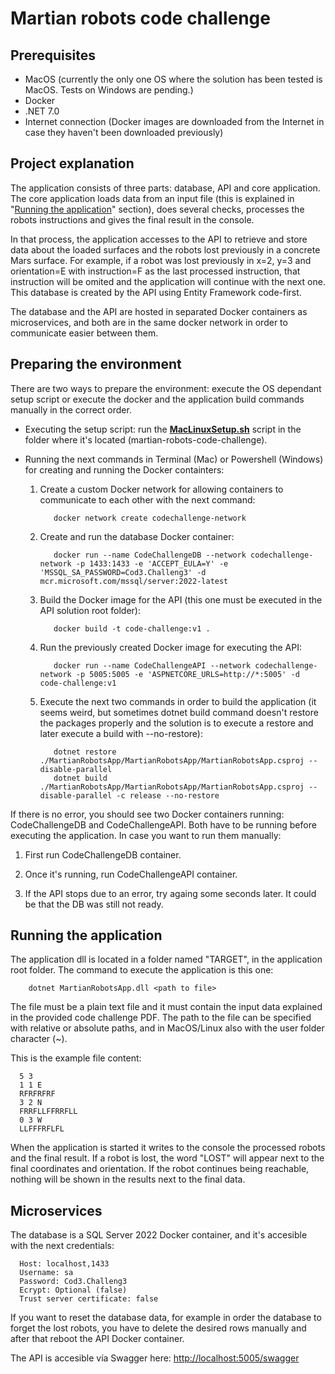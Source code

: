 # Martian robots code challenge

## Prerequisites
- MacOS (currently the only one OS where the solution has been tested is MacOS. Tests on Windows are pending.)
- Docker
- .NET 7.0
- Internet connection (Docker images are downloaded from the Internet in case they haven't been downloaded previously)

## Project explanation
The application consists of three parts: database, API and core application. The core application loads data from an input file (this is explained in "[Running the application](#running-the-application)" section), does several checks, processes the robots instructions and gives the final result in the console.

In that process, the application accesses to the API to retrieve and store data about the loaded surfaces and the robots lost previously in a concrete Mars surface. For example, if a robot was lost previously in x=2, y=3 and orientation=E with instruction=F as the last processed instruction, that instruction will be omited and the application will continue with the next one. This database is created by the API using Entity Framework code-first.

The database and the API are hosted in separated Docker containers as microservices, and both are in the same docker network in order to communicate easier between them.

## Preparing the environment

There are two ways to prepare the environment: execute the OS dependant setup script or execute the docker and the application build commands manually in the correct order.

- Executing the setup script: run the <u>**MacLinuxSetup.sh**</u> script in the folder where it's located (martian-robots-code-challenge).

- Running the next commands in Terminal (Mac) or Powershell (Windows) for creating and running the Docker containters:

  1. Create a custom Docker network for allowing containers to communicate to each other with the next command: 

            docker network create codechallenge-network

  2. Create and run the database Docker container:
   
            docker run --name CodeChallengeDB --network codechallenge-network -p 1433:1433 -e 'ACCEPT_EULA=Y' -e 'MSSQL_SA_PASSWORD=Cod3.Challeng3' -d mcr.microsoft.com/mssql/server:2022-latest

  3. Build the Docker image for the API (this one must be executed in the API solution root folder): 

            docker build -t code-challenge:v1 .

  4. Run the previously created Docker image for executing the API: 

            docker run --name CodeChallengeAPI --network codechallenge-network -p 5005:5005 -e 'ASPNETCORE_URLS=http://*:5005' -d code-challenge:v1

  5. Execute the next two commands in order to build the application (it seems weird, but sometimes dotnet build command doesn't restore the packages properly and the solution is to execute a restore and later execute a build with --no-restore):

            dotnet restore ./MartianRobotsApp/MartianRobotsApp/MartianRobotsApp.csproj --disable-parallel
            dotnet build ./MartianRobotsApp/MartianRobotsApp/MartianRobotsApp.csproj --disable-parallel -c release --no-restore

If there is no error, you should see two Docker containers running: CodeChallengeDB and CodeChallengeAPI. Both have to be running before executing the application. In case you want to run them manually:
  1. First run CodeChallengeDB container.
   
  2. Once it's running, run CodeChallengeAPI container.
   
  3. If the API stops due to an error, try againg some seconds later. It could be that the DB was still not ready.

## Running the application
The application dll is located in a folder named "TARGET", in the application root folder. The command to execute the application is this one:
      
        dotnet MartianRobotsApp.dll <path to file>

The file must be a plain text file and it must contain the input data explained in the provided code challenge PDF. The path to the file can be specified with relative or absolute paths, and in MacOS/Linux also with the user folder character (~).

This is the example file content:

      5 3
      1 1 E
      RFRFRFRF
      3 2 N
      FRRFLLFFRRFLL
      0 3 W
      LLFFFRFLFL

When the application is started it writes to the console the processed robots and the final result. If a robot is lost, the word "LOST" will appear next to the final coordinates and orientation. If the robot continues being reachable, nothing will be shown in the results next to the final data.

## Microservices
The database is a SQL Server 2022 Docker container, and it's accesible with the next credentials:

      Host: localhost,1433
      Username: sa
      Password: Cod3.Challeng3
      Ecrypt: Optional (false)
      Trust server certificate: false

If you want to reset the database data, for example in order the database to forget the lost robots, you have to delete the desired rows manually and after that reboot the API Docker container.

The API is accesible vía Swagger here: [http://localhost:5005/swagger](http://localhost:5005/swagger)